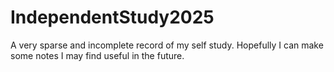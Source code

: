 # IndependentStudy2025
A very sparse and incomplete record of my self study. Hopefully I can make some notes I may find useful in the future.
